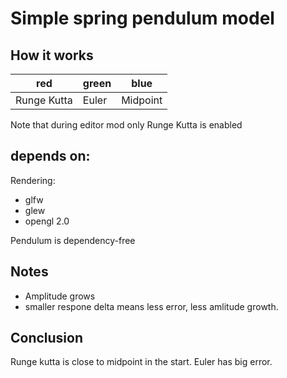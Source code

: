 # Simple spring pendulum model

##  How it works
|red|green|blue|
|---|---|---|
|Runge Kutta|Euler|Midpoint|

Note that during editor mod only Runge Kutta is enabled

## depends on:

Rendering:

* glfw
* glew
* opengl 2.0

Pendulum is dependency-free

## Notes
* Amplitude grows
* smaller respone delta means less error, less amlitude growth.

## Conclusion
Runge kutta is close to midpoint in the start. Euler has big error.

